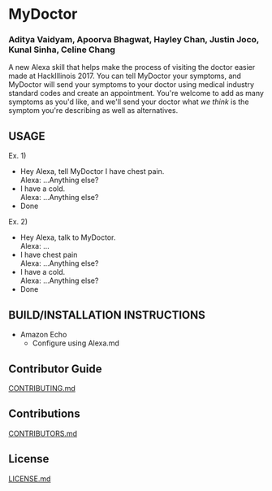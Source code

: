 # MyDoctor
### Aditya Vaidyam, Apoorva Bhagwat, Hayley Chan, Justin Joco, Kunal Sinha, Celine Chang 

A new Alexa skill that helps make the process of visiting the doctor easier made at HackIllinois 2017. You can tell MyDoctor your symptoms, and MyDoctor will send your symptoms to your doctor using medical industry standard codes and create an appointment. You're welcome to add as many symptoms as you'd like, and we'll send your doctor what *we think* is the symptom you're describing as well as alternatives.

## USAGE
Ex. 1)
  * Hey Alexa, tell MyDoctor I have chest pain.<br>
  Alexa: ...Anything else?
  * I have a cold.<br>
  Alexa: ...Anything else?
  * Done
  
Ex. 2)
  * Hey Alexa, talk to MyDoctor.<br>
  Alexa: ...
  * I have chest pain<br>
  Alexa: ...Anything else?
  * I have a cold.<br>
  Alexa: ...Anything else?
  * Done
  
## BUILD/INSTALLATION INSTRUCTIONS
  * Amazon Echo
    * Configure using Alexa.md

## Contributor Guide
[CONTRIBUTING.md](CONTRIBUTING.md)

## Contributions
[CONTRIBUTORS.md](CONTRIBUTORS.md)

## License 
[LICENSE.md](LICENSE.md)
